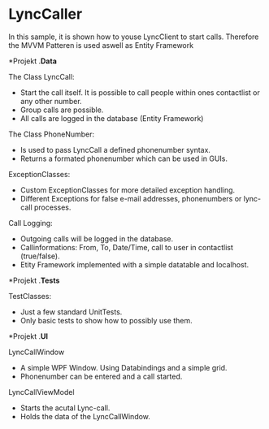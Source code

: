# LyncCaller

In this sample, it is shown how to youse LyncClient to start calls. 
Therefore the MVVM Patteren is used aswell as Entity Framework

*Projekt .<b>Data</b>

The Class LyncCall:
- Start the call itself. It is possible to call people within ones contactlist or any other number.
- Group calls are possible.
- All calls are logged in the database (Entity Framework)

The Class PhoneNumber:
- Is used to pass LyncCall a defined phonenumber syntax.
- Returns a formated phonenumber which can be used in GUIs.

ExceptionClasses:
- Custom ExceptionClasses for more detailed exception handling.
- Different Exceptions for false e-mail addresses, phonenumbers or lync-call processes.

Call Logging:
- Outgoing calls will be logged in the database.
- Callinformations: From, To, Date/Time, call to user in contactlist (true/false).
- Etity Framework implemented with a simple datatable and localhost.


*Projekt .<b>Tests</b>

TestClasses:
- Just a few standard UnitTests.
- Only basic tests to show how to possibly use them.


*Projekt .<b>UI</b>

LyncCallWindow
- A simple WPF Window. Using Databindings and a simple grid.
- Phonenumber can be entered and a call started.

LyncCallViewModel
- Starts the acutal Lync-call.
- Holds the data of the LyncCallWindow.
